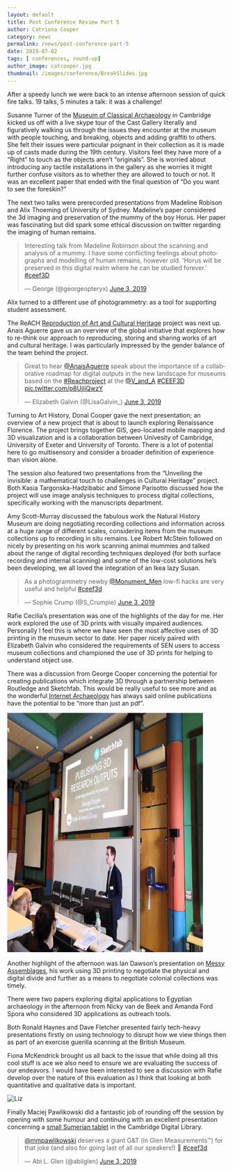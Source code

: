 ```yaml
---
layout: default
title: Post Conference Review Part 5
author: Catriona Cooper
category: news
permalink: /news/post-conference-part-5
date: 2019-07-02
tags: [ conferences, round-up]
author_image: catcooper.jpg
thumbnail: /images/conference/BreakSlides.jpg
---
```


After a speedy lunch we were back to an intense afternoon session of quick fire talks. 19 talks, 5 minutes a talk: it was a challenge!

Susanne Turner of the [Museum of Classical Archaeology](https://www.museums.cam.ac.uk/museums/museum-classical-archaeology) in Cambridge kicked us off with a live skype tour of the Cast Gallery literally and figuratively walking us through the issues they encounter at the museum with people touching, and breaking, objects and adding graffiti to others. She felt their issues were particular poignant in their collection as it is made up of casts made during the 19th century. Visitors feel they have more of a “Right” to touch as the objects aren’t “originals”. She is worried about introducing any tactile installations in the gallery as she worries it might further confuse visitors as to whether they are allowed to touch or not. It was an excellent paper that ended with the final question of “Do you want to see the foreskin?”

The next two talks were prerecorded presentations from Madeline Robison and Alix Thoeming of University of Sydney. Madeline’s paper considered the 3d imaging and preservation of the mummy of the boy Horus. Her paper was fascinating but did spark some ethical discussion on twitter regarding the imaging of human remains. 
 <div class="col-md-6">
    <blockquote class="twitter-tweet" data-lang="en"><p lang="en" dir="ltr">Interesting talk from Madeline Robinson about the scanning and analysis of a mummy. I have some conflicting feelings about photographs and modelling of human remains, however old. &#39;Horus will be preserved in this digital realm where he can be studied forever.&#39; <a href="https://twitter.com/hashtag/ceef3D?src=hash&amp;ref_src=twsrc%5Etfw">#ceef3D</a></p>&mdash; George (@georgeopteryx) <a href="https://twitter.com/georgeopteryx/status/1135527362051891201?ref_src=twsrc%5Etfw">June 3, 2019</a></blockquote>
    <script async src="https://platform.twitter.com/widgets.js" charset="utf-8"></script>
  </div>
Alix turned to a different use of photogrammetry: as a tool for supporting student assessment. 

The ReACH [Reproduction of Art and Cultural Heritage](https://www.vam.ac.uk/research/projects/reach-reproduction-of-art-and-cultural-heritage) project was next up. Anais Aguerre gave us an overview of the global initiative that explores how to re-think our approach to reproducing, storing and sharing works of art and cultural heritage. I was particularly impressed by the gender balance of the team behind the project.

<div class="col-md-6">
      <blockquote class="twitter-tweet" data-lang="en"><p lang="en" dir="ltr">Great to hear <a href="https://twitter.com/AnaisAguerre?  ref_src=twsrc%5Etfw">@AnaisAguerre</a> speak about the importance of a collaborative roadmap for digital outputs in the new landscape for museums based on the <a href="https://twitter.com/hashtag/Reachproject?src=hash&amp;ref_src=twsrc%5Etfw">#Reachproject</a> at the <a href="https://twitter.com/V_and_A?ref_src=twsrc%5Etfw">@V_and_A</a> <a href="https://twitter.com/hashtag/CEEF3D?src=hash&amp;ref_src=twsrc%5Etfw">#CEEF3D</a> <a href="https://t.co/p8UjliQwzY">pic.twitter.com/p8UjliQwzY</a></p>&mdash; Elizabeth Galvin (@LisaGalvin_) <a href="https://twitter.com/LisaGalvin_/status/1135529774531645440?ref_src=twsrc%5Etfw">June 3, 2019</a>      </blockquote>
    <script async src="https://platform.twitter.com/widgets.js" charset="utf-8"></script>
 </div>

Turning to Art History, Donal Cooper gave the next presentation; an overview of a new project that is about to launch exploring Renaissance Florence. The project brings together GIS, geo-located mobile mapping and 3D visualization and is a collaboration between Univesity of Cambridge, University of Exeter and University of Toronto. There is a lot of potential here to go multisensory and consider a broader definition of experience than vision alone. 

The session also featured two presentations from the “Unveiling the invisible: a mathematical touch to challenges in Cultural Heritage” project. Both Kasia Targonska-Hadzibabic and Simone Parisotto discussed how the project will use image analysis techniques to process digital collections, specifically working with the manuscripts department. 

Amy Scott-Murray discussed the fabulous work the Natural History Museum are doing negotiating recording collections and information across at a huge range of different scales, considering items from the museum collections up to recording in situ remains. Lee Robert McStein followed on nicely by presenting on his work scanning animal mummies and talked about the range of digital recording techniques deployed (for both surface recording and internal scanning) and some of the low-cost solutions he’s been developing, we all loved the integration of an Ikea lazy Susan. 

<div class="col-md-6">
      <blockquote class="twitter-tweet" data-lang="en"><p lang="en" dir="ltr">As a photogrammetry newby <a href="https://twitter.com/Monument_Men?ref_src=twsrc%5Etfw">@Monument_Men</a> low-fi hacks are very useful and helpful <a href="https://twitter.com/hashtag/ceef3d?src=hash&amp;ref_src=twsrc%5Etfw">#ceef3d</a></p>&mdash; Sophie Crump (@S_Crumpie) <a href="https://twitter.com/S_Crumpie/status/1135539386915926016?ref_src=twsrc%5Etfw">June 3, 2019</a></blockquote>
<script async src="https://platform.twitter.com/widgets.js" charset="utf-8"></script>
 </div>

Rafie Cecilia’s presentation was one of the highlights of the day for me. Her work explored the use of 3D prints with visually impaired audiences. Personally I feel this is where we have seen the most affective uses of 3D printing in the museum sector to date. Her paper nicely paired with Elizabeth Galvin who considered the requirements of SEN users to access museum collections and championed the use of 3D prints for helping to understand object use. 

There was a discussion from George Cooper concerning the potential for creating publications which integrate 3D through a partnership between Routledge and Sketchfab. This would be really useful to see more and as the wonderful [Internet Archaeology](https://twitter.com/IntarchEditor/status/1146028163170013185) has always said online publications have the potential to be “more than just an pdf”. 

<img src="/images/conference/GeorgeCooper.jpg" alt="George Cooper" title="George Cooper on the Routledge/ Sketchfab initative" width="450" height="550" class="img-fluid" />

Another highlight of the afternoon was Ian Dawson’s presentation on [Messy Assemblages](https://epoiesen.library.carleton.ca/2019/03/16/messy-assemblages/), his work using 3D printing to negotiate the physical and digital divide and further as a means to negotiate colonial collections was timely. 

There were two papers exploring digital applications to Egyptian archaeology in the afternoon from Nicky van de Beek and Amanda Ford Spora who considered 3D applications as outreach tools. 

Both Ronald Haynes and Dave Fletcher presented fairly tech-heavy presentations firstly on using technology to disrupt how we view things then as part of an exercise guerilla scanning at the British Museum. 

Fiona McKendrick brought us all back to the issue that while doing all this cool stuff is ace we also need to ensure we are evaluating the success of our endeavors. I would have been interested to see a discussion with Rafie develop over the nature of this evaluation as I think that looking at both quantitative and qualitative data is important. 

<img src="/images/conference/FionaMcKendrick.jpg" alt="Liz" title="Fiona McKendrick opening her talk" width="450" height="550" class="img-fluid" />

Finally Maciej Pawlikowski did a fantastic job of rounding off the session by opening with some humour and continuing with an excellent presentation concerning a [small Sumerian tablet](https://cudl.lib.cam.ac.uk/view/MS-DOC-00829/1) in the Cambridge Digital Library.  

<div class="col-md-6">
      <blockquote class="twitter-tweet" data-lang="en"><p lang="en" dir="ltr"><a href="https://twitter.com/mmpawlikowski?ref_src=twsrc%5Etfw">@mmpawlikowski</a> deserves a giant G&amp;T (in Glen Measurements™️) for that joke (and also for going last of all our speakers!) 💪 <a href="https://twitter.com/hashtag/ceef3d?src=hash&amp;ref_src=twsrc%5Etfw">#ceef3d</a></p>&mdash; Abi L. Glen (@abilglen) <a href="https://twitter.com/abilglen/status/1135552027969445888?ref_src=twsrc%5Etfw">June 3, 2019</a></blockquote>
<script async src="https://platform.twitter.com/widgets.js" charset="utf-8"></script>
 </div>
